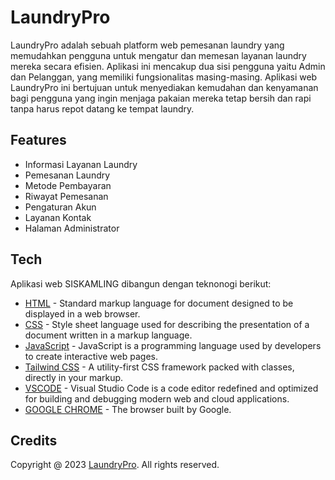 # LaundryPro
LaundryPro adalah sebuah platform web pemesanan laundry yang memudahkan pengguna untuk mengatur dan memesan layanan laundry mereka secara efisien. Aplikasi ini mencakup dua sisi pengguna yaitu Admin dan Pelanggan, yang memiliki fungsionalitas masing-masing. Aplikasi web LaundryPro ini bertujuan untuk menyediakan kemudahan dan kenyamanan bagi pengguna yang ingin menjaga pakaian mereka tetap bersih dan rapi tanpa harus repot datang ke tempat laundry.

## Features
- Informasi Layanan Laundry
- Pemesanan Laundry
- Metode Pembayaran
- Riwayat Pemesanan
- Pengaturan Akun
- Layanan Kontak
- Halaman Administrator

## Tech
Aplikasi web SISKAMLING dibangun dengan teknonogi berikut:
* [HTML](https://developer.mozilla.org/en-US/docs/Web/HTML) - Standard markup language for document designed to be displayed in a web browser.
* [CSS](https://developer.mozilla.org/en-US/docs/Web/CSS) - Style sheet language used for describing the presentation of a document written in a markup language.
* [JavaScript](https://www.javascript.com/) - JavaScript is a programming language used by developers to create interactive web pages.
* [Tailwind CSS](https://getbootstrap.com/) - A utility-first CSS framework packed with classes, directly in your markup.
* [VSCODE](https://code.visualstudio.com/) - Visual Studio Code is a code editor redefined and optimized for building and debugging modern web and cloud applications. 
* [GOOGLE CHROME](https://www.google.com/intl/id_id/chrome/) - The browser built by Google.

## Credits
Copyright @ 2023 [LaundryPro](https://github.com/raihanprojecthub/laundrypro-frontend). All rights reserved.
